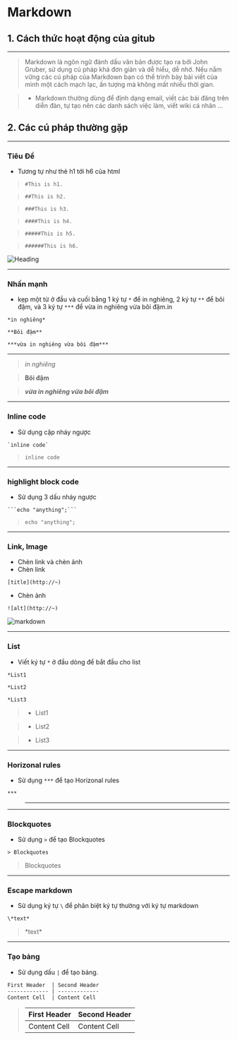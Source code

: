 # Markdown

## 1. Cách thức hoạt động của gitub
----
> Markdown là ngôn ngữ đánh dấu văn bản được tạo ra bởi John Gruber, sử dụng cú pháp khá đơn giản và dễ hiểu, dễ nhớ. Nếu nắm vững các cú pháp của Markdown bạn có thể trình bày bài viết của mình một cách mạch lạc, ấn tượng mà không mất nhiều thời gian.

> - Markdown thường dùng để định dạng email, viết các bài đăng trên diễn đàn, tự tạo nên các danh sách việc làm, viết wiki cá nhân ...

## 2. Các cú pháp thường gặp
----
### Tiêu Đề

 - Tương tự như thẻ h1 tới h6 của html
 
 > ```#This is h1.```
 
 > ```##This is h2.```
 
 > ```###This is h3.```
 
 > ```####This is h4.```
 
 > ```#####This is h5.```
 
 > ```######This is h6.```

![Heading](https://i.stack.imgur.com/5f2uf.jpg)

----

### Nhấn mạnh

 - kẹp một từ ở đầu và cuối bằng 1 ký tự `*` để in nghiêng, 2 ký tự `**` để bôi đậm, và 3 ký tự `***` để vừa in nghiêng vừa bôi đậm.in

`*in nghiêng*`

`**Bôi đậm**`

`***vừa in nghiêng vừa bôi đậm***`

---

> *in nghiêng*

> **Bôi đậm**

> ***vừa in nghiêng vừa bôi đậm***

----

### Inline code

- Sử dụng cặp nháy ngược

``` `inline code` ```


> ```inline code```

---

### highlight block code

- Sử dụng 3 dấu nháy ngược

` ```echo "anything";``` `

> ```echo "anything";```

----

### Link, Image

- Chèn link và chèn ảnh
 - Chèn link

 `[title](http://~)`
 - Chèn ảnh

 `![alt](http://~)`

![markdown](https://upload.wikimedia.org/wikipedia/commons/thumb/4/48/Markdown-mark.svg/1200px-Markdown-mark.svg.png)

----

### List

* Viết ký tự `*` ở đầu dòng để bắt đầu cho list

`*List1`

`*List2`

`*List3`

> * List1

> * List2

> * List3

---

### Horizonal rules

* Sử dụng `***` để tạo Horizonal rules

`***`

> ***

---

### Blockquotes

* Sử dụng `>` để tạo Blockquotes

`> Blockquotes`

> Blockquotes

---

### Escape markdown

* Sử dụng ký tự `\` để phân biệt ký tự thường với ký tự markdown

`\*text*`

> \*text*

---

### Tạo bảng

* Sử dụng dấu `|` để tạo bảng.

```
First Header  | Second Header
------------- | -------------
Content Cell  | Content Cell
```

> First Header  | Second Header
> ------------- | -------------
> Content Cell  | Content Cell
